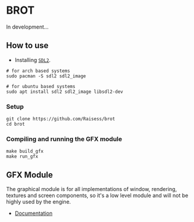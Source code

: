# BROT

In development...

## How to use

- Installing [`SDL2`](https://www.libsdl.org/download-2.0.php).

```shell
# for arch based systems
sudo pacman -S sdl2 sdl2_image

# for ubuntu based systems
sudo apt install sdl2 sdl2_image libsdl2-dev
```

### Setup

```shell
git clone https://github.com/Raisess/brot
cd brot
```

### Compiling and running the GFX module

```shell
make build_gfx
make run_gfx
```

## GFX Module

The graphical module is for all implementations of window, rendering, textures and screen components, 
so it's a low level module and will not be highly used by the engine.

- [Documentation](./docs/gfx.md)

